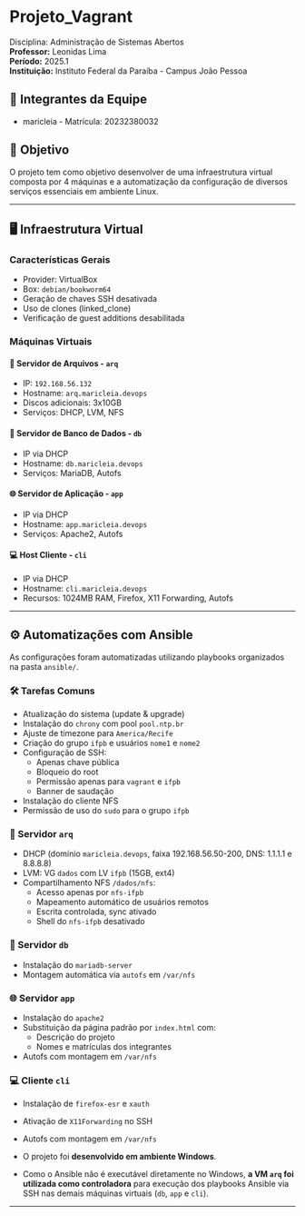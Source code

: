 # Projeto_Vagrant

Disciplina: Administração de Sistemas Abertos  
**Professor:** Leonidas Lima  
**Período:** 2025.1  
**Instituição:** Instituto Federal da Paraíba - Campus João Pessoa

## 👥 Integrantes da Equipe
- maricleia - Matrícula: 20232380032

## 🎯 Objetivo
O projeto tem como objetivo desenvolver de uma infraestrutura virtual composta por 4 máquinas e a automatização da configuração de diversos serviços essenciais em ambiente Linux.

---

## 🖥️ Infraestrutura Virtual

### Características Gerais
- Provider: VirtualBox  
- Box: `debian/bookworm64`  
- Geração de chaves SSH desativada  
- Uso de clones (linked_clone)  
- Verificação de guest additions desabilitada  

### Máquinas Virtuais

#### 🔐 Servidor de Arquivos - `arq`
- IP: `192.168.56.132`
- Hostname: `arq.maricleia.devops`
- Discos adicionais: 3x10GB
- Serviços: DHCP, LVM, NFS

#### 🧮 Servidor de Banco de Dados - `db`
- IP via DHCP
- Hostname: `db.maricleia.devops`
- Serviços: MariaDB, Autofs

#### 🌐 Servidor de Aplicação - `app`
- IP via DHCP
- Hostname: `app.maricleia.devops`
- Serviços: Apache2, Autofs

#### 💻 Host Cliente - `cli`
- IP via DHCP
- Hostname: `cli.maricleia.devops`
- Recursos: 1024MB RAM, Firefox, X11 Forwarding, Autofs

---

## ⚙️ Automatizações com Ansible

As configurações foram automatizadas utilizando playbooks organizados na pasta `ansible/`.

### 🛠️ Tarefas Comuns
- Atualização do sistema (update & upgrade)
- Instalação do `chrony` com pool `pool.ntp.br`
- Ajuste de timezone para `America/Recife`
- Criação do grupo `ifpb` e usuários `nome1` e `nome2`
- Configuração de SSH:
  - Apenas chave pública
  - Bloqueio do root
  - Permissão apenas para `vagrant` e `ifpb`
  - Banner de saudação
- Instalação do cliente NFS
- Permissão de uso do `sudo` para o grupo `ifpb`

### 📁 Servidor `arq`
- DHCP (domínio `maricleia.devops`, faixa 192.168.56.50-200, DNS: 1.1.1.1 e 8.8.8.8)
- LVM: VG `dados` com LV `ifpb` (15GB, ext4)
- Compartilhamento NFS `/dados/nfs`:
  - Acesso apenas por `nfs-ifpb`
  - Mapeamento automático de usuários remotos
  - Escrita controlada, sync ativado
  - Shell do `nfs-ifpb` desativado

### 🧮 Servidor `db`
- Instalação do `mariadb-server`
- Montagem automática via `autofs` em `/var/nfs`

### 🌐 Servidor `app`
- Instalação do `apache2`
- Substituição da página padrão por `index.html` com:
  - Descrição do projeto
  - Nomes e matrículas dos integrantes
- Autofs com montagem em `/var/nfs`

### 💻 Cliente `cli`
- Instalação de `firefox-esr` e `xauth`
- Ativação de `X11Forwarding` no SSH
- Autofs com montagem em `/var/nfs`

- O projeto foi **desenvolvido em ambiente Windows**.  
- Como o Ansible não é executável diretamente no Windows, **a VM `arq` foi utilizada como controladora** para execução dos playbooks Ansible via SSH nas demais máquinas virtuais (`db`, `app` e `cli`).


---
